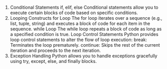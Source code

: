 1. Conditional Statements
if, elif, else
Conditional statements allow you to execute certain blocks of code based on specific conditions.
2. Looping Constructs
for Loop
The for loop iterates over a sequence (e.g., list, tuple, string) and executes a block of code for each item in the sequence.
while Loop
The while loop repeats a block of code as long as a specified condition is true.
Loop Control Statements
Python provides loop control statements to alter the flow of loop execution:
break: Terminates the loop prematurely.
continue: Skips the rest of the current iteration and proceeds to the next iteration.
3. Exception Handling
Python allows you to handle exceptions gracefully using try, except, else, and finally blocks.
